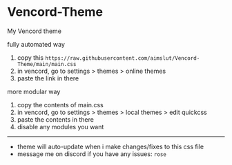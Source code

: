 # Vencord-Theme
My Vencord theme

fully automated way
1) copy this
    `https://raw.githubusercontent.com/aimslut/Vencord-Theme/main/main.css`
2) in vencord, go to settings > themes > online themes
3) paste the link in there

more modular way
1) copy the contents of main.css
2) in vencord, go to settings > themes > local themes > edit quickcss
3) paste the contents in there
4) disable any modules you want

---

- theme will auto-update when i make changes/fixes to this css file
- message me on discord if you have any issues: `rose`

